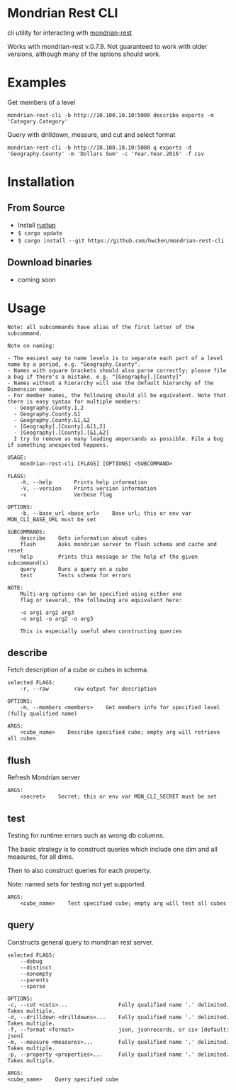# Mondrian Rest CLI

cli utility for interacting with [mondrian-rest](https://github.com/jazzido/mondrian-rest)

Works with mondrian-rest v.0.7.9. Not guaranteed to work with older versions, although many of the options should work.

# Examples

Get members of a level
```
mondrian-rest-cli -b http://10.100.10.10:5000 describe exports -m 'Category.Category'
```

Query with drilldown, measure, and cut and select format
```
mondrian-rest-cli -b http://10.100.10.10:5000 q exports -d 'Geography.County' -m 'Dollars Sum' -c 'Year.Year.2016' -f csv
```

# Installation
## From Source
- Install [rustup](https://rustup.rs)
- `$ cargo update`
- `$ cargo install --git https://github.com/hwchen/mondrian-rest-cli`

## Download binaries
- coming soon

# Usage
```
Note: all subcommands have alias of the first letter of the subcommand.

Note on naming:

- The easiest way to name levels is to separate each part of a level name by a period, e.g. "Geography.County".
- Names with square brackets should also parse correctly; please file a bug if there's a mistake. e.g. "[Geography].[County]"
- Names without a hierarchy will use the default hierarchy of the Dimension name.
- For member names, the following should all be equivalent. Note that there is easy syntax for multiple members:
  - Geography.County.1,2
  - Geography.County.&1
  - Geography.County.&1,&2
  - [Geography].[County].&[1,2]
  - [Geography].[County].[&1,&2]
  I try to remove as many leading ampersands as possible. File a bug if something unexpected happens.

USAGE:
    mondrian-rest-cli [FLAGS] [OPTIONS] <SUBCOMMAND>

FLAGS:
    -h, --help       Prints help information
    -V, --version    Prints version information
    -v               Verbose flag

OPTIONS:
    -b, --base_url <base_url>    Base url; this or env var MON_CLI_BASE_URL must be set

SUBCOMMANDS:
    describe    Gets information about cubes
    flush       Asks mondrian server to flush schema and cache and reset
    help        Prints this message or the help of the given subcommand(s)
    query       Runs a query on a cube
    test        Tests schema for errors

NOTE:
    Multi-arg options can be specified using either one
    flag or several, the following are equivalent here:

    -o arg1 arg2 arg3
    -o arg1 -o arg2 -o arg3

    This is especially useful when constructing queries
```

## describe
Fetch description of a cube or cubes in schema.

```
selected FLAGS:
    -r, --raw        raw output for description

OPTIONS:
    -m, --members <members>    Get members info for specified level (fully qualified name)

ARGS:
    <cube_name>    Describe specified cube; empty arg will retrieve all cubes
```

## flush
Refresh Mondrian server

```
ARGS:
    <secret>    Secret; this or env var MON_CLI_SECRET must be set
```

## test
Testing for runtime errors such as wrong db columns.

The basic strategy is to construct queries which include one dim and all measures, for all dims.

Then to also construct queries for each property.

Note: named sets for testing not yet supported.

```
ARGS:
    <cube_name>    Test specified cube; empty arg will test all cubes
```

## query
Constructs general query to mondrian rest server.

```
selected FLAGS:
    --debug
    --distinct
    --nonempty
    --parents
    --sparse

OPTIONS:
-c, --cut <cuts>...                Fully qualified name '.' delimited. Takes multiple.
-d, --drilldown <drilldowns>...    Fully qualified name '.' delimited. Takes multiple.
-f, --format <format>              json, jsonrecords, or csv [default: json]
-m, --measure <measures>...        Fully qualified name '.' delimited. Takes multiple.
-p, --property <properties>...     Fully qualified name '.' delimited. Takes multiple.

ARGS:
<cube_name>    Query specified cube

```
